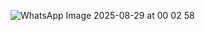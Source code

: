 ![WhatsApp Image 2025-08-29 at 00 02 58](https://github.com/user-attachments/assets/621ac64a-f014-4eda-990a-9cd0f005d41e)  
